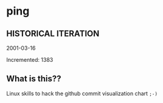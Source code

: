 # ping

## HISTORICAL ITERATION
2001-03-16

Incremented: 1383

## What is this?? 
Linux skills to hack the github commit visualization chart `;-)`
